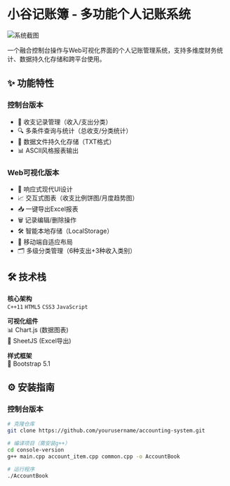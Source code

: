 # 小谷记账簿 - 多功能个人记账系统

![系统截图](https://via.placeholder.com/800x400?text=Demo+Screenshot) <!-- 建议替换为实际截图 -->

一个融合控制台操作与Web可视化界面的个人记账管理系统，支持多维度财务统计、数据持久化存储和跨平台使用。

## ✨ 功能特性

### 控制台版本
- 📝 收支记录管理（收入/支出分类）
- 🔍 多条件查询与统计（总收支/分类统计）
- 💾 数据文件持久化存储（TXT格式）
- 📊 ASCII风格报表输出

### Web可视化版本
- 🎨 响应式现代UI设计
- 📈 交互式图表（收支比例饼图/月度趋势图）
- 📥 一键导出Excel报表
- 🗑️ 记录编辑/删除操作
- 🛠️ 智能本地存储（LocalStorage）
- 📱 移动端自适应布局
- 🗂️ 多级分类管理（6种支出+3种收入类别）

## 🛠️ 技术栈

**核心架构**  
`C++11` `HTML5` `CSS3` `JavaScript`

**可视化组件**  
📊 Chart.js (数据图表)  
📑 SheetJS (Excel导出)

**样式框架**  
🎨 Bootstrap 5.1

## ⚙️ 安装指南

### 控制台版本
```bash
# 克隆仓库
git clone https://github.com/yourusername/accounting-system.git

# 编译项目（需安装g++）
cd console-version
g++ main.cpp account_item.cpp common.cpp -o AccountBook

# 运行程序
./AccountBook
